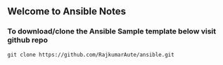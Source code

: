 ## Welcome to Ansible Notes

### To download/clone the Ansible Sample template below visit github repo
```
git clone https://github.com/RajkumarAute/ansible.git
```
